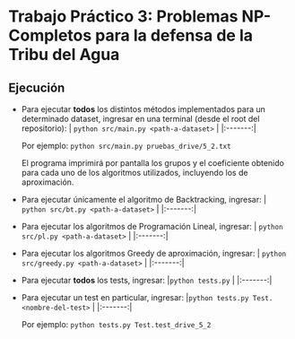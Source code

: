 # Trabajo Práctico 3: Problemas NP-Completos para la defensa de la Tribu del Agua
## Ejecución

- Para ejecutar **todos** los distintos métodos implementados para un determinado dataset, ingresar en una terminal (desde el root del repositorio):
    |   `python src/main.py <path-a-dataset>` |
    |:-------:|
    
    Por ejemplo: `python src/main.py pruebas_drive/5_2.txt`
    
    El programa imprimirá por pantalla los grupos y el coeficiente obtenido para cada uno de los algoritmos utilizados, incluyendo los de aproximación.
- Para ejecutar únicamente el algoritmo de Backtracking, ingresar:
    |   `python src/bt.py <path-a-dataset>` |
    |:-------:|
- Para ejecutar los algoritmos de Programación Lineal, ingresar:
    |   `python src/pl.py <path-a-dataset>` |
    |:-------:|
- Para ejecutar los algoritmos Greedy de aproximación, ingresar:
    |   `python src/greedy.py <path-a-dataset>` |
    |:-------:|
- Para ejecutar **todos** los tests, ingresar:
    |`python tests.py`  |
    |:-------:|
- Para ejecutar un test en particular, ingresar:
    |`python tests.py Test.<nombre-del-test>`  |
    |:-------:|
    
    Por ejemplo: `python tests.py Test.test_drive_5_2`
